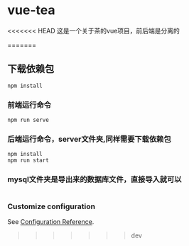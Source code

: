 # vue-tea
<<<<<<< HEAD
这是一个关于茶的vue项目，前后端是分离的

=======

## 下载依赖包
```
npm install
```

### 前端运行命令
```
npm run serve
```

### 后端运行命令，server文件夹,同样需要下载依赖包
```
npm install
npm run start
```

### mysql文件夹是导出来的数据库文件，直接导入就可以
```

```

### Customize configuration
See [Configuration Reference](https://cli.vuejs.org/config/).
>>>>>>> dev
